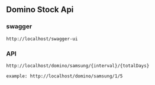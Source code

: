 ## Domino Stock Api

### swagger 
    http://localhost/swagger-ui

### API 
    http://localhost/domino/samsung/{interval}/{totalDays}

``example: http://localhost/domino/samsung/1/5``

